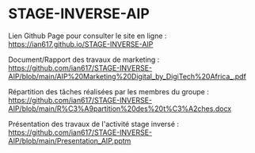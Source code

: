 # STAGE-INVERSE-AIP

Lien Github Page pour consulter le site en ligne : https://ian617.github.io/STAGE-INVERSE-AIP

Document/Rapport des travaux de marketing : https://github.com/ian617/STAGE-INVERSE-AIP/blob/main/AIP%20Marketing%20Digital_by_DigiTech%20Africa_.pdf


Répartition des tâches réalisées par les membres du groupe : https://github.com/ian617/STAGE-INVERSE-AIP/blob/main/R%C3%A9partition%20des%20t%C3%A2ches.docx


Présentation des travaux de l'activité stage inversé : https://github.com/ian617/STAGE-INVERSE-AIP/blob/main/Presentation_AIP.pptm

